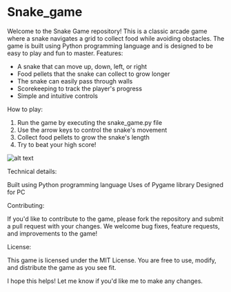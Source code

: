 # Snake_game
Welcome to the Snake Game repository! This is a classic arcade game where a snake navigates a grid to collect food while avoiding obstacles. The game is built using Python programming language and is designed to be easy to play and fun to master.
Features:

* A snake that can move up, down, left, or right
* Food pellets that the snake can collect to grow longer
* The snake can easily pass through walls
* Scorekeeping to track the player's progress
* Simple and intuitive controls

How to play:

1. Run the game by executing the snake_game.py file
2. Use the arrow keys to control the snake's movement
3. Collect food pellets to grow the snake's length
4. Try to beat your high score!

![alt text](https://github.com/[username]/[reponame]/blob/[branch]/image.jpg?raw=true)

Technical details:

Built using Python programming language
Uses of Pygame library
Designed for PC

Contributing:

If you'd like to contribute to the game, please fork the repository and submit a pull request with your changes. We welcome bug fixes, feature requests, and improvements to the game!

License:

This game is licensed under the MIT License. You are free to use, modify, and distribute the game as you see fit.

I hope this helps! Let me know if you'd like me to make any changes.
